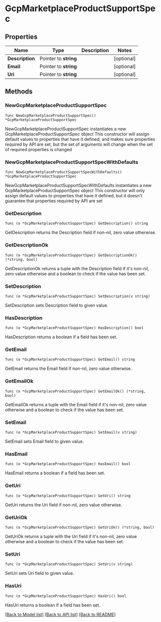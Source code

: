 # GcpMarketplaceProductSupportSpec

## Properties

Name | Type | Description | Notes
------------ | ------------- | ------------- | -------------
**Description** | Pointer to **string** |  | [optional] 
**Email** | Pointer to **string** |  | [optional] 
**Uri** | Pointer to **string** |  | [optional] 

## Methods

### NewGcpMarketplaceProductSupportSpec

`func NewGcpMarketplaceProductSupportSpec() *GcpMarketplaceProductSupportSpec`

NewGcpMarketplaceProductSupportSpec instantiates a new GcpMarketplaceProductSupportSpec object
This constructor will assign default values to properties that have it defined,
and makes sure properties required by API are set, but the set of arguments
will change when the set of required properties is changed

### NewGcpMarketplaceProductSupportSpecWithDefaults

`func NewGcpMarketplaceProductSupportSpecWithDefaults() *GcpMarketplaceProductSupportSpec`

NewGcpMarketplaceProductSupportSpecWithDefaults instantiates a new GcpMarketplaceProductSupportSpec object
This constructor will only assign default values to properties that have it defined,
but it doesn't guarantee that properties required by API are set

### GetDescription

`func (o *GcpMarketplaceProductSupportSpec) GetDescription() string`

GetDescription returns the Description field if non-nil, zero value otherwise.

### GetDescriptionOk

`func (o *GcpMarketplaceProductSupportSpec) GetDescriptionOk() (*string, bool)`

GetDescriptionOk returns a tuple with the Description field if it's non-nil, zero value otherwise
and a boolean to check if the value has been set.

### SetDescription

`func (o *GcpMarketplaceProductSupportSpec) SetDescription(v string)`

SetDescription sets Description field to given value.

### HasDescription

`func (o *GcpMarketplaceProductSupportSpec) HasDescription() bool`

HasDescription returns a boolean if a field has been set.

### GetEmail

`func (o *GcpMarketplaceProductSupportSpec) GetEmail() string`

GetEmail returns the Email field if non-nil, zero value otherwise.

### GetEmailOk

`func (o *GcpMarketplaceProductSupportSpec) GetEmailOk() (*string, bool)`

GetEmailOk returns a tuple with the Email field if it's non-nil, zero value otherwise
and a boolean to check if the value has been set.

### SetEmail

`func (o *GcpMarketplaceProductSupportSpec) SetEmail(v string)`

SetEmail sets Email field to given value.

### HasEmail

`func (o *GcpMarketplaceProductSupportSpec) HasEmail() bool`

HasEmail returns a boolean if a field has been set.

### GetUri

`func (o *GcpMarketplaceProductSupportSpec) GetUri() string`

GetUri returns the Uri field if non-nil, zero value otherwise.

### GetUriOk

`func (o *GcpMarketplaceProductSupportSpec) GetUriOk() (*string, bool)`

GetUriOk returns a tuple with the Uri field if it's non-nil, zero value otherwise
and a boolean to check if the value has been set.

### SetUri

`func (o *GcpMarketplaceProductSupportSpec) SetUri(v string)`

SetUri sets Uri field to given value.

### HasUri

`func (o *GcpMarketplaceProductSupportSpec) HasUri() bool`

HasUri returns a boolean if a field has been set.


[[Back to Model list]](../README.md#documentation-for-models) [[Back to API list]](../README.md#documentation-for-api-endpoints) [[Back to README]](../README.md)


